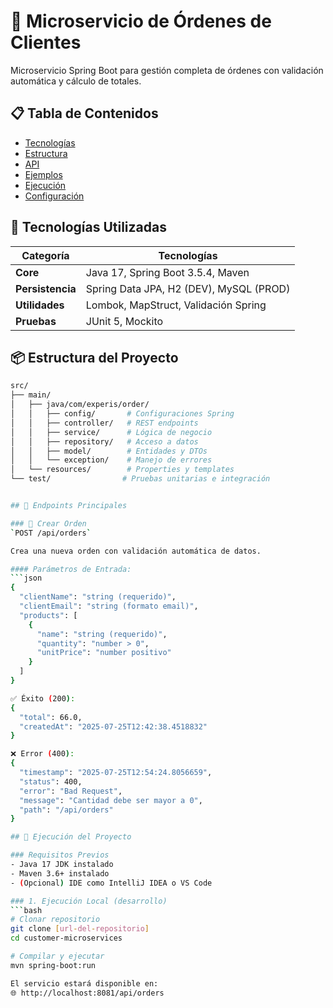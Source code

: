 # 🛒 Microservicio de Órdenes de Clientes

Microservicio Spring Boot para gestión completa de órdenes con validación automática y cálculo de totales.

## 📋 Tabla de Contenidos
- [Tecnologías](#-tecnologías-utilizadas)
- [Estructura](#-estructura-del-proyecto)
- [API](#-endpoints-de-la-api)
- [Ejemplos](#-ejemplos-prácticos)
- [Ejecución](#-ejecución-del-proyecto)
- [Configuración](#-configuración-avanzada)

## 🚀 Tecnologías Utilizadas

| Categoría       | Tecnologías                              |
|-----------------|------------------------------------------|
| **Core**        | Java 17, Spring Boot 3.5.4, Maven       |
| **Persistencia**| Spring Data JPA, H2 (DEV), MySQL (PROD) |
| **Utilidades**  | Lombok, MapStruct, Validación Spring     |
| **Pruebas**     | JUnit 5, Mockito        |

## 📦 Estructura del Proyecto

```bash
src/
├── main/
│   ├── java/com/experis/order/
│   │   ├── config/       # Configuraciones Spring
│   │   ├── controller/   # REST endpoints
│   │   ├── service/      # Lógica de negocio
│   │   ├── repository/   # Acceso a datos
│   │   ├── model/        # Entidades y DTOs
│   │   └── exception/    # Manejo de errores
│   └── resources/        # Properties y templates
└── test/                # Pruebas unitarias e integración


## 📌 Endpoints Principales

### 🔹 Crear Orden
`POST /api/orders`

Crea una nueva orden con validación automática de datos.

#### Parámetros de Entrada:
```json
{
  "clientName": "string (requerido)",
  "clientEmail": "string (formato email)",
  "products": [
    {
      "name": "string (requerido)",
      "quantity": "number > 0",
      "unitPrice": "number positivo"
    }
  ]
}

✅ Éxito (200):
{
  "total": 66.0,
  "createdAt": "2025-07-25T12:42:38.4518832"
}

❌ Error (400):
{
  "timestamp": "2025-07-25T12:54:24.8056659",
  "status": 400,
  "error": "Bad Request",
  "message": "Cantidad debe ser mayor a 0",
  "path": "/api/orders"
}

## 🏃 Ejecución del Proyecto

### Requisitos Previos
- Java 17 JDK instalado
- Maven 3.6+ instalado
- (Opcional) IDE como IntelliJ IDEA o VS Code

### 1. Ejecución Local (desarrollo)
```bash
# Clonar repositorio
git clone [url-del-repositorio]
cd customer-microservices

# Compilar y ejecutar
mvn spring-boot:run

El servicio estará disponible en:
🌐 http://localhost:8081/api/orders
